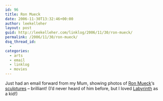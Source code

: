 ```yaml
---
id: 96
title: Ron Mueck
date: 2006-11-30T13:32:46+00:00
author: leekelleher
layout: post
guid: http://leekelleher.com/linklog/2006/11/30/ron-mueck/
permalink: /2006/11/30/ron-mueck/
dsq_thread_id:
  - 
categories:
  - arts
  - email
  - linklog
  - movies
---
```

Just had an email forward from my Mum, showing photos of [Ron Mueck](http://en.wikipedia.org/wiki/Ron_Mueck)&#8216;s [sculptures](http://www.artmolds.com/ali/halloffame/ron_muek.htm) &#8211; brilliant! (I&#8217;d never heard of him before, but I loved [Labyrinth](http://en.wikipedia.org/wiki/Labyrinth_%28film%29) as a kid!)